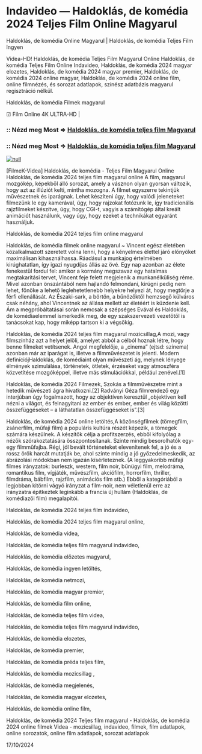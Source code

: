 # Indavideo — Haldoklás, de komédia 2024 Teljes Film Online Magyarul

Haldoklás, de komédia Online Magyarul | Haldoklás, de komédia Teljes Film Ingyen

Videa-HD! Haldoklás, de komédia Teljes Film Magyarul Online Haldoklás, de komédia Teljes Film Online Indavideo, Haldoklás, de komédia 2024 magyar elozetes, Haldoklás, de komédia 2024 magyar premier, Haldoklás, de komédia 2024 online magyar, Haldoklás, de komédia 2024 online film, online filmnézés, és sorozat adatlapok, színész adatbázis magyarul regisztráció nélkül.

Haldoklás, de komédia Filmek magyarul

☑ Film Online 4K ULTRA-HD |


### :: Nézd meg Most => [Haldoklás, de komédia teljes film Magyarul](https://t.co/787QDoU4Su)


### :: Nézd meg Most => [Haldoklás, de komédia teljes film Magyarul](https://t.co/787QDoU4Su)


[![null](https://static.wixstatic.com/media/855a25_043b5abeb4ae4d35ac003198e7fe56ed~mv2.gif)](https://t.co/787QDoU4Su)

[FilmeK-Videa] Haldoklás, de komédia - Teljes Film Magyarul Online Haldoklás, de komédia 2024 teljes film magyarul online A film, magyarul mozgókép, képekből álló sorozat, amely a vásznon olyan gyorsan változik, hogy azt az illúziót kelti, mintha mozogna. A filmet egyszerre tekintjük művészetnek és iparágnak. Lehet készíteni úgy, hogy valódi jeleneteket filmezünk le egy kamerával, úgy, hogy rajzokat fotózunk le, így tradicionális rajzfilmeket készítve, úgy, hogy CGI-t, vagyis a számítógép által kreált animációt használunk, vagy úgy, hogy ezeket a technikákat egyaránt használjuk.

Haldoklás, de komédia 2024 teljes film online magyarul

Haldoklás, de komédia filmek online magyarul ~ Vincent egész életében közalkalmazott szeretett volna lenni, hogy a kényelmes élettel járó előnyöket maximálisan kihasználhassa. Ráadásul a munkajog értelmében kirúghatatlan, így igazi nyugdíjas állás az övé. Egy nap azonban az élete fenekestül fordul fel: amikor a kormány megszavaz egy hatalmas megtakarítási tervet, Vincent feje felett megjelenik a munkanélküliség réme. Mivel azonban önszántából nem hajlandó felmondani, kirúgni pedig nem lehet, főnöke a lehető leglehetetlenebb helyekre helyezi át, hogy megtörje a férfi ellenállását. Az Északi-sark, a börtön, a bűnözőktől hemzsegő külváros csak néhány, ahol Vincentnek az állása mellett az életéért is küzdenie kell. Ám a megpróbáltatásai során nemcsak a szépséges Evával és Haldoklás, de komédiaelemmel ismerkedik meg, de egy szakszervezeti vezetőtől is tanácsokat kap, hogy miképp tartson ki a végsőkig.

Haldoklás, de komédia 2024 teljes film magyarul mozicsillag,A mozi, vagy filmszínház azt a helyet jelöli, amelyet abból a célból hoznak létre, hogy benne filmeket vetítsenek. Angol megfelelője, a „cinema” (ejtsd: szinema) azonban már az iparágat is, illetve a filmművészetet is jelenti. Modern definíciójHaldoklás, de komédiaint olyan művészeti ág, melynek lényege élmények szimulálása, történetek, ötletek, érzéseket vagy atmoszféra közvetítése mozgóképpel, illetve más stimulációkkal, például zenével.[1]

Haldoklás, de komédia 2024 Filmezek, Szokás a filmművészetre mint a hetedik művészeti ágra hivatkozni.[2] Radványi Géza filmrendező egy interjúban úgy fogalmazott, hogy az objektíven keresztül „objektíven kell nézni a világot, és felnagyítani az ember és ember, ember és világ közötti összefüggéseket – a láthatatlan összefüggéseket is”.[3]

Haldoklás, de komédia 2024 online letöltés,A közönségfilmek (tömegfilm, zsánerfilm, műfaji film) a populáris kultúra részét képezik, a tömegek számára készülnek. A készítők célja a profitszerzés, ebből kifolyólag a nézők szórakoztatására összpontosítanak. Szinte mindig besorolhatók egy-egy filmműfajba. Régi, jól bevált történeteket elevenítenek fel, a jó és a rossz örök harcát mutatják be, ahol szinte mindig a jó győzedelmeskedik, az ábrázolási módokban nem igazán kísérleteznek. (A leggyakoribb műfaji filmes irányzatok: burleszk, western, film noir, bűnügyi film, melodráma, romantikus film, vígjáték, művészfilm, akciófilm, horrorfilm, thriller, filmdráma, bábfilm, rajzfilm, animációs film stb.) Ebből a kategóriából a legjobban kitörni vágyó irányzat a film-noir, nem véletlenül erre az irányzatra építkeztek leginkább a francia új hullám (Haldoklás, de komédiazői film) megalapítói.

Haldoklás, de komédia 2024 teljes film indavideo,

Haldoklás, de komédia 2024 teljes film magyarul online,

Haldoklás, de komédia videa,

Haldoklás, de komédia teljes film magyarul indavideo,

Haldoklás, de komédia előzetes magyarul,

Haldoklás, de komédia ingyen letöltés,

Haldoklás, de komédia netmozi,

Haldoklás, de komédia magyar premier,

Haldoklás, de komédia film online,

Haldoklás, de komédia teljes film videa,

Haldoklás, de komédia teljes film magyarul indavideo,

Haldoklás, de komédia elozetes,

Haldoklás, de komédia premier,

Haldoklás, de komédia préda teljes film,

Haldoklás, de komédia mozicsillag ,

Haldoklás, de komédia megjelenés,

Haldoklás, de komédia magyar elozetes,

Haldoklás, de komédia online film,

Haldoklás, de komédia 2024 Teljes film magyarul - Haldoklás, de komédia 2024 online filmek Videa - mozicsillag, indavideo, filmek, film adatlapok, online sorozatok, online film adatlapok, sorozat adatlapok

17/10/2024
